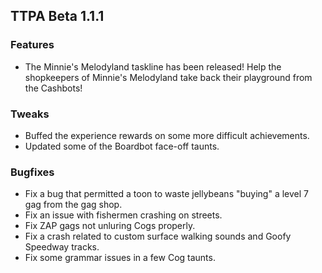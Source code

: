 ## TTPA Beta 1.1.1

### Features

  - The Minnie's Melodyland taskline has been released! Help the shopkeepers of Minnie's Melodyland take back their playground from the Cashbots!

### Tweaks

  - Buffed the experience rewards on some more difficult achievements.
  - Updated some of the Boardbot face-off taunts.

### Bugfixes

  - Fix a bug that permitted a toon to waste jellybeans "buying" a level 7 gag 
    from the gag shop.
  - Fix an issue with fishermen crashing on streets.
  - Fix ZAP gags not unluring Cogs properly.
  - Fix a crash related to custom surface walking sounds and Goofy Speedway 
    tracks.
  - Fix some grammar issues in a few Cog taunts.